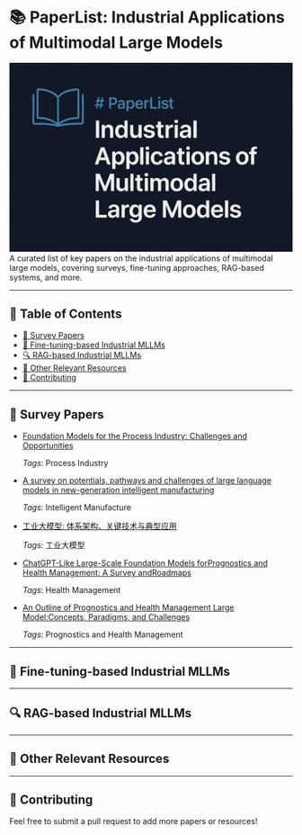 # 📚 PaperList: Industrial Applications of Multimodal Large Models

![Banner](cover.png)
A curated list of key papers on the industrial applications of multimodal large models, covering surveys, fine-tuning approaches, RAG-based systems, and more.

---

## 📑 Table of Contents

- [📖 Survey Papers](#-survey-papers)
- [🔧 Fine-tuning-based Industrial MLLMs](#-fine-tuning-based-industrial-mllms)
- [🔍 RAG-based Industrial MLLMs](#-rag-based-industrial-mllms)
- [📌 Other Relevant Resources](#-other-relevant-resources)
- [🤝 Contributing](#-contributing)

---

## 📖 Survey Papers

- [Foundation Models for the Process Industry: Challenges and Opportunities]()
  
  *Tags*: Process Industry

- [A survey on potentials, pathways and challenges of large language models in new-generation intelligent manufacturing]()
  
  *Tags*: Intelligent Manufacture

- [工业大模型: 体系架构、关键技术与典型应用]()
  
  *Tags*: 工业大模型
  
- [ChatGPT-Like Large-Scale Foundation Models forPrognostics and Health Management: A Survey andRoadmaps]()
  
  *Tags*: Health Management

- [An Outline of Prognostics and Health Management Large Model:Concepts, Paradigms, and Challenges]()
  
  *Tags*: Prognostics and Health Management
---

## 🔧 Fine-tuning-based Industrial MLLMs



---

## 🔍 RAG-based Industrial MLLMs



---

## 📌 Other Relevant Resources



---

## 🤝 Contributing

Feel free to submit a pull request to add more papers or resources!


